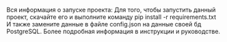 Вся информация о запуске проекта:
Для того, чтобы запустить данный проект, скачайте его и выполните команду pip install -r requirements.txt
И также замените данные в файле config.json на данные своей бд PostgreSQL. Более подробная информация в инструкции и руководстве.